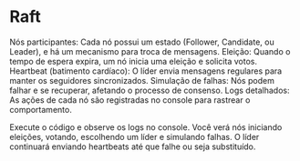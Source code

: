 # Raft
Nós participantes: Cada nó possui um estado (Follower, Candidate, ou Leader), e há um mecanismo para troca de mensagens.
Eleição: Quando o tempo de espera expira, um nó inicia uma eleição e solicita votos.
Heartbeat (batimento cardíaco): O líder envia mensagens regulares para manter os seguidores sincronizados.
Simulação de falhas: Nós podem falhar e se recuperar, afetando o processo de consenso.
Logs detalhados: As ações de cada nó são registradas no console para rastrear o comportamento.

Execute o código e observe os logs no console.
Você verá nós iniciando eleições, votando, escolhendo um líder e simulando falhas.
O líder continuará enviando heartbeats até que falhe ou seja substituído.
